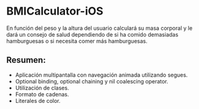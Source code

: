 # BMICalculator-iOS

En función del peso y la altura del usuario calculará su masa corporal y le dará un consejo de salud dependiendo de si ha comido demasiadas hamburguesas o si necesita comer más hamburguesas.

## Resumen:

- Aplicación multipantalla con navegación animada utilizando segues.
- Optional binding, optional chaining y nil coalescing operator.
- Utilización de clases.
- Formato de cadenas.
- Literales de color.
